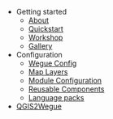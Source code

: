 - Getting started
  - [About](home.md#About)
  - [Quickstart](home.md#Quickstart)
  - [Workshop](workshop.md)
  - [Gallery](gallery.md)
- Configuration
  - [Wegue Config](wegue-configuration.md)
  - [Map Layers](map-layer-configuration.md)
  - [Module Configuration](module-configuration.md)
  - [Reusable Components](reusable-components.md)
  - [Language packs](language-packs.md)
- [QGIS2Wegue](qgis_plugin.md)
